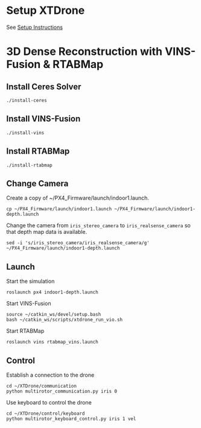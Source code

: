 # Setup XTDrone
See [Setup Instructions](setup.md)

# 3D Dense Reconstruction with VINS-Fusion & RTABMap
## Install Ceres Solver
```
./install-ceres
```

## Install VINS-Fusion
```
./install-vins
```

## Install RTABMap
```
./install-rtabmap
```

## Change Camera
Create a copy of ~/PX4_Firmware/launch/indoor1.launch.

```
cp ~/PX4_Firmware/launch/indoor1.launch ~/PX4_Firmware/launch/indoor1-depth.launch
```

Change the camera from `iris_stereo_camera` to `iris_realsense_camera` so that depth map data is available.

```
sed -i 's/iris_stereo_camera/iris_realsense_camera/g' ~/PX4_Firmware/launch/indoor1-depth.launch
```

## Launch
Start the simulation
```
roslaunch px4 indoor1-depth.launch
```

Start VINS-Fusion
```
source ~/catkin_ws/devel/setup.bash
bash ~/catkin_ws/scripts/xtdrone_run_vio.sh
```

Start RTABMap
```
roslaunch vins rtabmap_vins.launch
```

## Control
Establish a connection to the drone
```
cd ~/XTDrone/communication
python multirotor_communication.py iris 0 
```

Use keyboard to control the drone
```
cd ~/XTDrone/control/keyboard
python multirotor_keyboard_control.py iris 1 vel
```